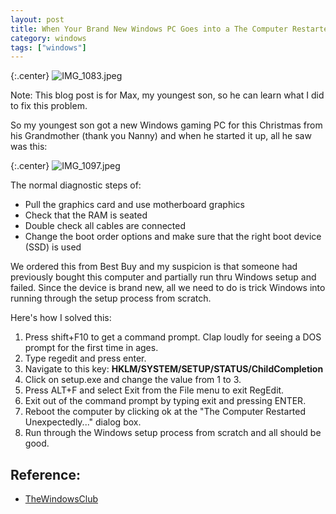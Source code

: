 ```yaml
---
layout: post
title: When Your Brand New Windows PC Goes into a The Computer Restarted Unexpectedly Loop
category: windows
tags: ["windows"]
---
```

{:.center}
![IMG_1083.jpeg](/blog/assets/IMG_1083.jpeg)

Note: This blog post is for Max, my youngest son, so he can learn what I did to fix this problem.

So my youngest son got a new Windows gaming PC for this Christmas from his Grandmother (thank you Nanny) and when he started it up, all he saw was this:

{:.center}
![IMG_1097.jpeg](/blog/assets/IMG_1097.jpeg)

The normal diagnostic steps of:

* Pull the graphics card and use motherboard graphics
* Check that the RAM is seated
* Double check all cables are connected
* Change the boot order options and make sure that the right boot device (SSD) is used

We ordered this from Best Buy and my suspicion is that someone had previously bought this computer and partially run thru Windows setup and failed.  Since the device is brand new, all we need to do is trick Windows into running through the setup process from scratch.

Here's how I solved this:

1. Press shift+F10 to get a command prompt.  Clap loudly for seeing a DOS prompt for the first time in ages.
2. Type regedit and press enter.
3. Navigate to this key: **HKLM/SYSTEM/SETUP/STATUS/ChildCompletion**
4. Click on setup.exe and change the value from 1 to 3.
5. Press ALT+F and select Exit from the File menu to exit RegEdit.
6. Exit out of the command prompt by typing exit and pressing ENTER.
7. Reboot the computer by clicking ok at the "The Computer Restarted Unexpectedly..." dialog box.
8. Run through the Windows setup process from scratch and all should be good.

## Reference:

* [TheWindowsClub](https://www.thewindowsclub.com/computer-restarted-unexpectedly-encountered-unexpected-error)
